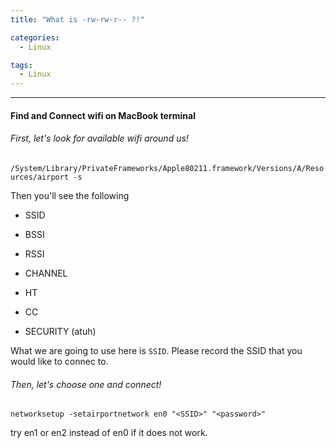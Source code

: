 ```yaml
---
title: "What is -rw-rw-r-- ?!"

categories:
  - Linux

tags:
  - Linux
---
```


<hr>

#### Find and Connect wifi on MacBook terminal


###### First, let's look for available wifi around us!

`
/System/Library/PrivateFrameworks/Apple80211.framework/Versions/A/Resources/airport -s
`

Then you'll see the following

* SSID

* BSSI

* RSSI

* CHANNEL

* HT

* CC

* SECURITY (atuh)

What we are going to use here is `SSID`. Please record the SSID that you would like to connec to.

###### Then, let's choose one and connect!

`
networksetup -setairportnetwork en0 "<SSID>" "<password>"
`

try en1 or en2 instead of en0 if it does not work.